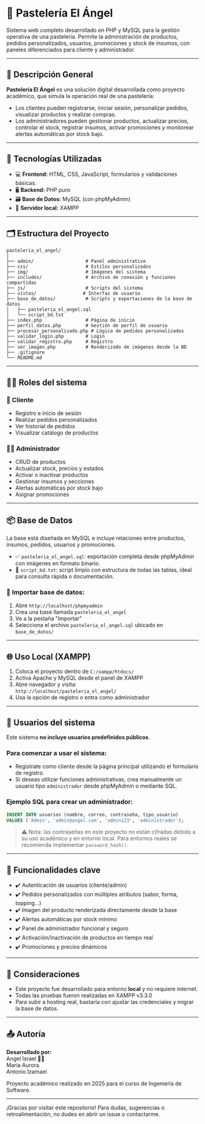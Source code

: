 # 🎂 Pastelería El Ángel

Sistema web completo desarrollado en PHP y MySQL para la gestión operativa de una pastelería. Permite la administración de productos, pedidos personalizados, usuarios, promociones y stock de insumos, con paneles diferenciados para cliente y administrador.

---

## 🧾 Descripción General

**Pastelería El Ángel** es una solución digital desarrollada como proyecto académico, que simula la operación real de una pastelería:

- Los clientes pueden registrarse, iniciar sesión, personalizar pedidos, visualizar productos y realizar compras.
- Los administradores pueden gestionar productos, actualizar precios, controlar el stock, registrar insumos, activar promociones y monitorear alertas automáticas por stock bajo.

---

## 🧰 Tecnologías Utilizadas

- 💻 **Frontend:** HTML, CSS, JavaScript, formularios y validaciones básicas.
- 🖥️ **Backend:** PHP puro
- 🗃️ **Base de Datos:** MySQL (con phpMyAdmin)
- 🧪 **Servidor local:** XAMPP

---

## 🗂️ Estructura del Proyecto

```
pasteleria_el_angel/
│
├── admin/                   # Panel administrativo
├── css/                     # Estilos personalizados
├── img/                     # Imágenes del sistema
├── includes/                # Archivo de conexión y funciones compartidas
├── js/                      # Scripts del sistema
├── vistas/                 # Interfaz de usuario
├── base_de_datos/           # Scripts y exportaciones de la base de datos
│   ├── pasteleria_el_angel.sql
│   └── script_bd.txt
├── index.php                # Página de inicio
├── perfil_datos.php         # Gestión de perfil de usuario
├── procesar_personalizado.php # Lógica de pedidos personalizados
├── validar_login.php        # Login
├── validar_registro.php     # Registro
├── ver_imagen.php           # Renderizado de imágenes desde la BD
├── .gitignore
└── README.md
```

---

## 🧑‍💼 Roles del sistema

### 👤 Cliente
- Registro e inicio de sesión
- Realizar pedidos personalizados
- Ver historial de pedidos
- Visualizar catálogo de productos

### 👨‍💼 Administrador
- CRUD de productos
- Actualizar stock, precios y estados
- Activar o inactivar productos
- Gestionar insumos y secciones
- Alertas automáticas por stock bajo
- Asignar promociones

---

## 📦 Base de Datos

La base está diseñada en MySQL e incluye relaciones entre productos, insumos, pedidos, usuarios y promociones.

- ✅ `pasteleria_el_angel.sql`: exportación completa desde phpMyAdmin con imágenes en formato binario.
- 📄 `script_bd.txt`: script limpio con estructura de todas las tablas, ideal para consulta rápida o documentación.

### 🧪 Importar base de datos:

1. Abre `http://localhost/phpmyadmin`
2. Crea una base llamada `pasteleria_el_angel`
3. Ve a la pestaña "Importar"
4. Selecciona el archivo `pasteleria_el_angel.sql` ubicado en `base_de_datos/`

---

## 🌐 Uso Local (XAMPP)

1. Coloca el proyecto dentro de `C:/xampp/htdocs/`
2. Activa Apache y MySQL desde el panel de XAMPP
3. Abre navegador y visita:  
   `http://localhost/pasteleria_el_angel/`
4. Usa la opción de registro o entra como administrador

---

## 👥 Usuarios del sistema

Este sistema **no incluye usuarios predefinidos públicos**.

### Para comenzar a usar el sistema:
- Regístrate como cliente desde la página principal utilizando el formulario de registro.
- Si deseas utilizar funciones administrativas, crea manualmente un usuario tipo `administrador` desde phpMyAdmin o mediante SQL.

### Ejemplo SQL para crear un administrador:
```sql
INSERT INTO usuarios (nombre, correo, contraseña, tipo_usuario)
VALUES ('Admin', 'admin@angel.com', 'admin123', 'administrador');
```

> ⚠️ Nota: las contraseñas en este proyecto no están cifradas debido a su uso académico y en entorno local. Para entornos reales se recomienda implementar `password_hash()`.

---

## 📝 Funcionalidades clave

- ✔️ Autenticación de usuarios (cliente/admin)
- ✔️ Pedidos personalizados con múltiples atributos (sabor, forma, topping...)
- ✔️ Imagen del producto renderizada directamente desde la base
- ✔️ Alertas automáticas por stock mínimo
- ✔️ Panel de administrador funcional y seguro
- ✔️ Activación/inactivación de productos en tiempo real
- ✔️ Promociones y precios dinámicos

---

## 📌 Consideraciones

- Este proyecto fue desarrollado para entorno **local** y no requiere internet.
- Todas las pruebas fueron realizadas en XAMPP v3.3.0
- Para subir a hosting real, bastaría con ajustar las credenciales y migrar la base de datos.

---

## 📤 Autoría

**Desarrollado por:**  
Angel Israel 🧑‍💻  
Maria Aurora  
Antonio Izamael  

Proyecto académico realizado en 2025 para el curso de Ingeniería de Software.

---

¡Gracias por visitar este repositorio! Para dudas, sugerencias o retroalimentación, no dudes en abrir un issue o contactarme.
